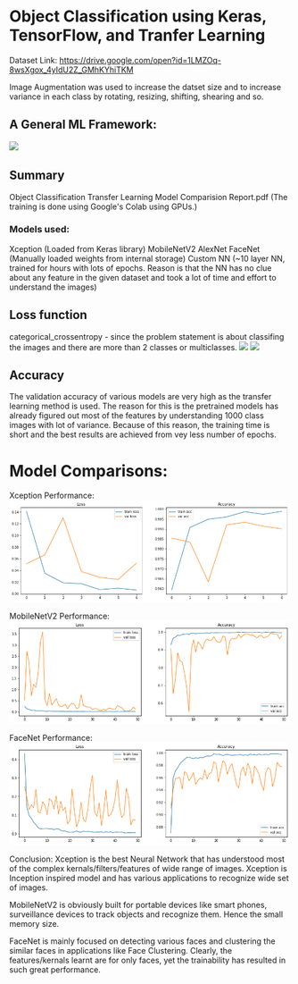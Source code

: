 # Object Classification using Keras, TensorFlow, and Tranfer Learning
Dataset Link: https://drive.google.com/open?id=1LMZOq-8wsXgox_4yIdU2Z_GMhKYhiTKM

Image Augmentation was used to increase the datset size and to increase variance in each class by rotating, resizing, shifting, shearing and so.

## A General ML Framework:
![](https://github.com/E-B-Manohar/Black-Hole-Source/blob/master/Images/References/DS/a%20general%20ml%20model.png)

## Summary
Object Classification Transfer Learning Model Comparision Report.pdf
(The training is done using Google's Colab using GPUs.)
### Models used:
Xception (Loaded from Keras library)
MobileNetV2
AlexNet
FaceNet (Manually loaded weights from internal storage)
Custom NN (~10 layer NN, trained for hours with lots of epochs. Reason is that the NN has no clue about any feature in the given dataset and took a lot of time and effort to understand the images)


## Loss function
categorical_crossentropy - since the problem statement is about classifing the images and there are more than 2 classes or multiclasses.
![](https://github.com/E-B-Manohar/Black-Hole-Source/blob/master/Images/References/DS/crossentropy%20form.png)
![](https://github.com/E-B-Manohar/Black-Hole-Source/blob/master/Images/References/DS/crossentropy.png)

## Accuracy
The validation accuracy of various models are very high as the transfer learning method is used. The reason for this is the pretrained models has already figured out most of the features by understanding 1000 class images with lot of variance.
Because of this reason, the training time is short and the best results are achieved from vey less number of epochs.

# Model Comparisons:
Xception Performance:
![](https://github.com/E-B-Manohar/Object-Classification-with-Keras-using-Transfer-Learning/blob/master/Xception%20Accuracy%20Result.png)

MobileNetV2 Performance:
![](https://github.com/E-B-Manohar/Object-Classification-with-Keras-using-Transfer-Learning/blob/master/MobileNetV2%20Accuracy%20Result.png)

FaceNet Performance:
![](https://github.com/E-B-Manohar/Object-Classification-with-Keras-using-Transfer-Learning/blob/master/FaceNet%20Accuracy%20Result.png)



Conclusion:
Xception is the best Neural Network that has understood most of the complex kernals/filters/features of wide range of images. 
Xception is Inception inspired model and has various applications to recognize wide set of images.

MobileNetV2 is obviously built for portable devices like smart phones, surveillance devices to track objects and recognize them.
Hence the small memory size.

FaceNet is mainly focused on detecting various faces and clustering the similar faces in applications like Face Clustering. Clearly, the features/kernals learnt are for only faces, yet the trainability has resulted in such great performance.
